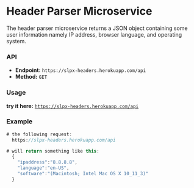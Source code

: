 # Header Parser Microservice
The header parser microservice returns a JSON object containing some user information namely IP address, browser language, and operating system.  

### API
* **Endpoint:** `https://slpx-headers.herokuapp.com/api`
* **Method:** `GET`

### Usage
**try it here:** [`https://slpx-headers.herokuapp.com/api`](https://slpx-headers.herokuapp.com/api)

### Example

```javascript
# the following request:
  https://slpx-headers.herokuapp.com/api

# will return something like this:
  { 
    "ipaddress":"8.8.8.8",
    "language":"en-US",
    "software":"(Macintosh; Intel Mac OS X 10_11_3)"
  }
```